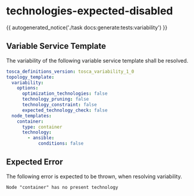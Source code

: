 # technologies-expected-disabled

{{ autogenerated_notice('./task docs:generate:tests:variability') }}


## Variable Service Template

The variability of the following variable service template shall be resolved.

```yaml linenums="1"
tosca_definitions_version: tosca_variability_1_0
topology_template:
  variability:
    options:
      optimization_technologies: false
      technology_pruning: false
      technology_constraint: false
      expected_technology_check: false
  node_templates:
    container:
      type: container
      technology:
        - ansible:
            conditions: false
```





## Expected Error

The following error is expected to be thrown, when resolving variability.

```text linenums="1"
Node "container" has no present technology
```
